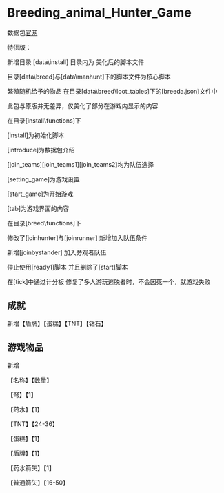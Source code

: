 # Breeding_animal_Hunter_Game

数据包[官网](https://website.dbhg.top/website/minecraft/datapack/Breeding_animal_Hunter_Game/)

特供版：

新增目录 [data\install] 目录内为 美化后的脚本文件 

目录[data\breed]与[data\manhunt]下的脚本文件为核心脚本

繁殖随机给予的物品 在目录[data\breed\loot_tables]下的[breeda.json]文件中

此包与原版并无差异，仅美化了部分在游戏内显示的内容

在目录[install\functions]下

[install]为初始化脚本

[introduce]为数据包介绍

[join_teams][join_teams1][join_teams2]均为队伍选择

[setting_game]为游戏设置

[start_game]为开始游戏

[tab]为游戏界面的内容

在目录[breed\functions]下

修改了[joinhunter]与[joinrunner] 新增加入队伍条件

新增[joinbystander] 加入旁观者队伍

停止使用[ready1]脚本 并且删除了[start]脚本

在[tick]中通过计分板 修复了多人游玩逃脱者时，不会因死一个，就游戏失败

## 成就
新增【盾牌】【蛋糕】【TNT】【钻石】

## 游戏物品
新增

【名称】【数量】

【弩】【1】

【药水】【1】

【TNT】【24-36】

【蛋糕】【1】

【盾牌】【1】

【药水箭矢】【1】

【普通箭矢】【16-50】
